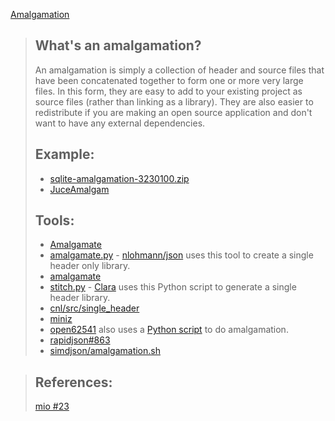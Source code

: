 [Amalgamation](https://github.com/EQ4/JUCEAmalgam#whats-an-amalgamation)
>## What's an amalgamation?
>
>An amalgamation is simply a collection of header and source files that have been concatenated together to form one or more very large files. In this form, they are easy to add to your existing project as source files (rather than linking as a library). They are also easier to redistribute if you are making an open source application and don't want to have any external dependencies.
>
>## Example:
>* [sqlite-amalgamation-3230100.zip](http://sqlite.org/2018/sqlite-amalgamation-3230100.zip)
>* [JuceAmalgam](https://github.com/vinniefalco/DSPFilters/tree/master/shared/JuceAmalgam)
>
>## Tools:
>* [Amalgamate](https://github.com/vinniefalco/Amalgamate)
>* [amalgamate.py](https://github.com/edlund/amalgamate) - [nlohmann/json](https://github.com/nlohmann/json/tree/develop/third_party/amalgamate) uses this tool to create a single header only library.
>* [amalgamate](https://gitlab.com/DerManu/QCustomPlot/blob/master/amalgamate)
>* [stitch.py](https://github.com/catchorg/Clara/blob/master/scripts/stitch.py) - [Clara](https://github.com/catchorg/Clara) uses this Python script to generate a single header library.
>* [cnl/src/single_header](https://github.com/johnmcfarlane/cnl/blob/develop/src/single_header/CMakeLists.txt)
>* [miniz](https://github.com/richgel999/miniz/blob/master/amalgamate.sh)
>* [open62541](https://github.com/open62541/open62541/blob/master/CMakeLists.txt#L798-L822) also uses a [Python script](https://github.com/open62541/open62541/blob/master/tools/amalgamate.py) to do amalgamation. 
>* [rapidjson#863](https://github.com/Tencent/rapidjson/issues/863)
>* [simdjson/amalgamation.sh](https://github.com/lemire/simdjson/blob/master/amalgamation.sh)
>

>## References:
>[mio #23](https://github.com/mandreyel/mio/issues/23)
